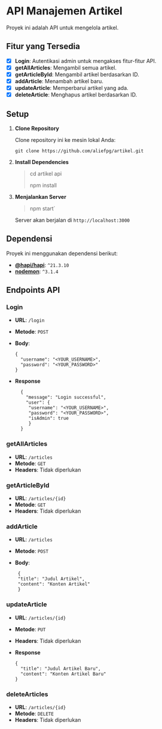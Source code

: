 # API Manajemen Artikel

Proyek ini adalah API untuk mengelola artikel.

## Fitur yang Tersedia

- [x] **Login**: Autentikasi admin untuk mengakses fitur-fitur API.
- [x] **getAllArticles**: Mengambil semua artikel.
- [x] **getArticleById**: Mengambil artikel berdasarkan ID.
- [x] **addArticle**: Menambah artikel baru.
- [x] **updateArticle**: Memperbarui artikel yang ada.
- [x] **deleteArticle**: Menghapus artikel berdasarkan ID.

## Setup

1. **Clone Repository**

   Clone repository ini ke mesin lokal Anda:
   ```
   git clone https://github.com/aliefpg/artikel.git

2.  **Install Dependencies**

    >cd artikel api
	>
    >npm install 

3.  **Menjalankan Server**

    > npm start` 
    
    Server akan berjalan di `http://localhost:3000`
 
## Dependensi

Proyek ini menggunakan dependensi berikut:

-   **[@hapi/hapi](https://hapi.dev/)**: `^21.3.10`
-   **[nodemon](https://nodemon.io/)**: `^3.1.4`


## Endpoints API

### Login

-   **URL**: `/login`
-   **Metode**: `POST`
-   **Body**:
    
    	{
	      "username": "<YOUR_USERNAME>",
	      "password": "<YOUR_PASSWORD>"
		} 

- **Response**
		
		{
	      "message": "Login successful", 
	      "user": {
	       "username": "<YOUR_USERNAME>",
	       "password": "<YOUR_PASSWORD>", 
	       "isAdmin": true 
	       }
		}
    
### getAllArticles

- **URL**: `/articles`
- **Metode**: `GET`
- **Headers**: Tidak diperlukan

### getArticleById

- **URL**: `/articles/{id}`
- **Metode**: `GET`
- **Headers**: Tidak diperlukan

### addArticle

-  **URL**: `/articles`
-  **Metode**: `POST`
-  **Body**:

		{
		"title": "Judul Artikel",
		"content": "Konten Artikel"
		}

### updateArticle

-   **URL**: `/articles/{id}`
-   **Metode**: `PUT`
-   **Headers**: Tidak diperlukan
-   **Response**

		{
	      "title": "Judul Artikel Baru", 
	      "content": "Konten Artikel Baru"
		}

### deleteArticles

- **URL**: `/articles/{id}`
- **Metode**: `DELETE`
- **Headers**: Tidak diperlukan